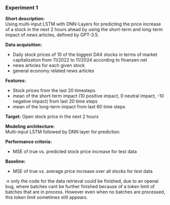 ### Experiment 1

**Short description:**  
Using multi-input LSTM with DNN-Layers for predicting the price increase of a stock in the next 2 hours ahead by using the short-term and long-term impact of news articles, defined by GPT-3.5.

**Data acquisition:**  
- Daily stock prices of 10 of the biggest DAX stocks in terms of market capitalization from 11/2022 to 11/2024 according to finanzen.net
- news articles for each given stock
- general economy related news articles

**Features:**  
- Stock prices from the last 20 timesteps  
- mean of the short-term impact (10 positive impact, 0 neutral impact, -10 negative impact) from last 20 time steps
- mean of the long-term impact from last 60 time steps

**Target:** Open stock price in the next 2 hours

**Modeling architecture:**  
Multi-input LSTM followed by DNN layer for prediction.

**Performance criteria:**
- MSE of true vs. predicted stock price increase for test data  

**Baseline:**  
- MSE of true vs. average price increase over all stocks for test data

-> only the code for the data retrieval could be finished, due to an openai bug, where batches cant be further finished because of a token limit of batches that are in process. 
However even when no batches are processed, this token limit sometimes still appears.
